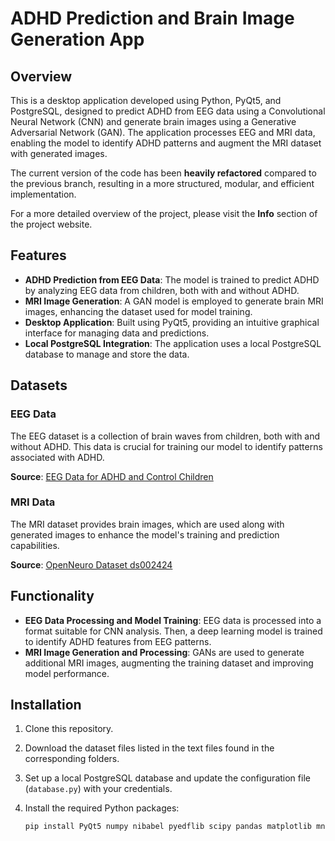 # ADHD Prediction and Brain Image Generation App

## Overview

This is a desktop application developed using Python, PyQt5, and PostgreSQL, designed to predict ADHD from EEG data using a Convolutional Neural Network (CNN) and generate brain images using a Generative Adversarial Network (GAN). The application processes EEG and MRI data, enabling the model to identify ADHD patterns and augment the MRI dataset with generated images.

The current version of the code has been **heavily refactored** compared to the previous branch, resulting in a more structured, modular, and efficient implementation.

For a more detailed overview of the project, please visit the **Info** section of the project website.

## Features

- **ADHD Prediction from EEG Data**: The model is trained to predict ADHD by analyzing EEG data from children, both with and without ADHD.
- **MRI Image Generation**: A GAN model is employed to generate brain MRI images, enhancing the dataset used for model training.
- **Desktop Application**: Built using PyQt5, providing an intuitive graphical interface for managing data and predictions.
- **Local PostgreSQL Integration**: The application uses a local PostgreSQL database to manage and store the data.

## Datasets

### EEG Data

The EEG dataset is a collection of brain waves from children, both with and without ADHD. This data is crucial for training our model to identify patterns associated with ADHD.

**Source**: [EEG Data for ADHD and Control Children](https://ieee-dataport.org/open-access/eeg-data-adhd-control-children)

### MRI Data

The MRI dataset provides brain images, which are used along with generated images to enhance the model's training and prediction capabilities.

**Source**: [OpenNeuro Dataset ds002424](https://openneuro.org/datasets/ds002424/versions/1.2.0)

## Functionality

- **EEG Data Processing and Model Training**: EEG data is processed into a format suitable for CNN analysis. Then, a deep learning model is trained to identify ADHD features from EEG patterns.
- **MRI Image Generation and Processing**: GANs are used to generate additional MRI images, augmenting the training dataset and improving model performance.

## Installation

1. Clone this repository.
2. Download the dataset files listed in the text files found in the corresponding folders.
3. Set up a local PostgreSQL database and update the configuration file (`database.py`) with your credentials.
4. Install the required Python packages:

   ```bash
   pip install PyQt5 numpy nibabel pyedflib scipy pandas matplotlib mne scikit-learn psycopg2 tensorflow
